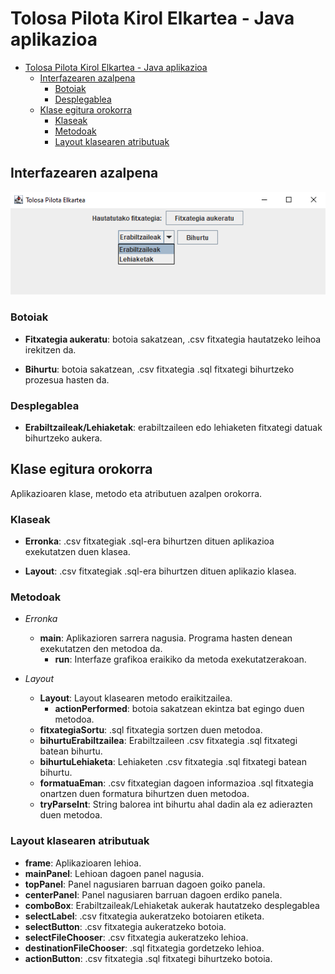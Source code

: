 # Tolosa Pilota Kirol Elkartea - Java aplikazioa

- [Tolosa Pilota Kirol Elkartea - Java aplikazioa](#tolosa-pilota-kirol-elkartea-java-aplikazioa)
    - [Interfazearen azalpena](#interfazearen-azalpena)
        - [Botoiak](#botoiak)
        - [Desplegablea](#desplegablea)
    - [Klase egitura orokorra](klase-egitura-orokorra)
        - [Klaseak](#klaseak)
        - [Metodoak](#metodoak)
        - [Layout klasearen atributuak](#layout-klasearen-atributuak)


## Interfazearen azalpena

![alt text](github_irudiak/interfazea.png)

### Botoiak

- **Fitxategia aukeratu**: botoia sakatzean, .csv fitxategia hautatzeko leihoa irekitzen da.

- **Bihurtu**: botoia sakatzean, .csv fitxategia .sql fitxategi bihurtzeko prozesua hasten da.

### Desplegablea

- **Erabiltzaileak/Lehiaketak**: erabiltzaileen edo lehiaketen fitxategi datuak bihurtzeko aukera.


## Klase egitura orokorra

Aplikazioaren klase, metodo eta atributuen azalpen orokorra.

### Klaseak

- **Erronka**: .csv fitxategiak .sql-era bihurtzen dituen aplikazioa exekutatzen duen klasea.

- **Layout**: .csv fitxategiak .sql-era bihurtzen dituen aplikazio klasea.

### Metodoak

- *Erronka*
    - **main**: Aplikazioren sarrera nagusia. Programa hasten denean exekutatzen den metodoa da.
        - **run**: Interfaze grafikoa eraikiko da metoda exekutatzerakoan.

- *Layout*
    - **Layout**: Layout klasearen metodo eraikitzailea.
        - **actionPerformed**: botoia sakatzean ekintza bat egingo duen metodoa.
    - **fitxategiaSortu**: .sql fitxategia sortzen duen metodoa.
    - **bihurtuErabiltzailea**: Erabiltzaileen .csv fitxategia .sql fitxategi batean bihurtu.
    - **bihurtuLehiaketa**: Lehiaketen .csv fitxategia .sql fitxategi batean bihurtu.
    - **formatuaEman**: .csv fitxategian dagoen informazioa .sql fitxategia onartzen duen formatura bihurtzen duen metodoa.
    - **tryParseInt**: String balorea int bihurtu ahal dadin ala ez adierazten duen metodoa.

### Layout klasearen atributuak

- **frame**: Aplikazioaren lehioa.
- **mainPanel**: Lehioan dagoen panel nagusia.
- **topPanel**: Panel nagusiaren barruan dagoen goiko panela.
- **centerPanel**: Panel nagusiaren barruan dagoen erdiko panela.
- **comboBox**: Erabiltzaileak/Lehiaketak aukerak hautatzeko desplegablea
- **selectLabel**: .csv fitxategia aukeratzeko botoiaren etiketa.
- **selectButton**: .csv fitxategia aukeratzeko botoia.
- **selectFileChooser**: .csv fitxategia aukeratzeko lehioa.
- **destinationFileChooser**: .sql fitxategia gordetzeko lehioa.
- **actionButton**: .csv fitxategia .sql fitxategi bihurtzeko botoia.